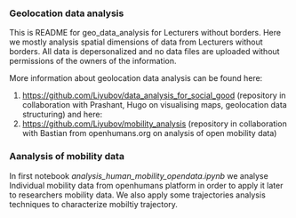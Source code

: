 ### Geolocation data analysis

This is README for geo_data_analysis for Lecturers without borders.
Here we mostly analysis spatial dimensions of data from Lecturers without borders. 
All data is depersonalized and no data files are uploaded without permissions of the owners of the information.

More information about geolocation data analysis can be found here:
1. https://github.com/Liyubov/data_analysis_for_social_good
(repository in collaboration with Prashant, Hugo on visualising maps, geolocation data structuring)
and here:
2. https://github.com/Liyubov/mobility_analysis 
(repository in collaboration with Bastian from openhumans.org on analysis of open mobility data) 

### Aanalysis of mobility data 
In first notebook *analysis_human_mobility_opendata.ipynb* we analyse Individual mobility data from openhumans platform in order to apply it later to researchers mobility data.
We also apply some trajectories analysis techniques to characterize mobiltiy trajectory.



